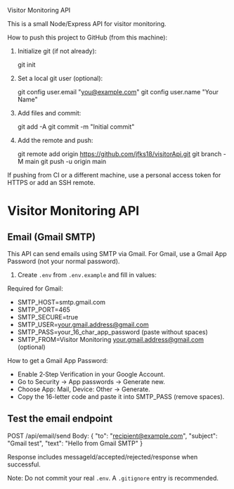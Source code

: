Visitor Monitoring API

This is a small Node/Express API for visitor monitoring.

How to push this project to GitHub (from this machine):

1. Initialize git (if not already):

   git init

2. Set a local git user (optional):

   git config user.email "you@example.com"
   git config user.name "Your Name"

3. Add files and commit:

   git add -A
   git commit -m "Initial commit"

4. Add the remote and push:

   git remote add origin https://github.com/jfks18/visitorApi.git
   git branch -M main
   git push -u origin main

If pushing from CI or a different machine, use a personal access token for HTTPS or add an SSH remote.

# Visitor Monitoring API

## Email (Gmail SMTP)

This API can send emails using SMTP via Gmail. For Gmail, use a Gmail App Password (not your normal password).

1) Create `.env` from `.env.example` and fill in values:

Required for Gmail:
- SMTP_HOST=smtp.gmail.com
- SMTP_PORT=465
- SMTP_SECURE=true
- SMTP_USER=your.gmail.address@gmail.com
- SMTP_PASS=your_16_char_app_password  (paste without spaces)
- SMTP_FROM=Visitor Monitoring <your.gmail.address@gmail.com>  (optional)

How to get a Gmail App Password:
- Enable 2‑Step Verification in your Google Account.
- Go to Security → App passwords → Generate new.
- Choose App: Mail, Device: Other → Generate.
- Copy the 16-letter code and paste it into SMTP_PASS (remove spaces).

## Test the email endpoint

POST /api/email/send
Body:
{
   "to": "recipient@example.com",
   "subject": "Gmail test",
   "text": "Hello from Gmail SMTP"
}

Response includes messageId/accepted/rejected/response when successful.

Note: Do not commit your real `.env`. A `.gitignore` entry is recommended.
